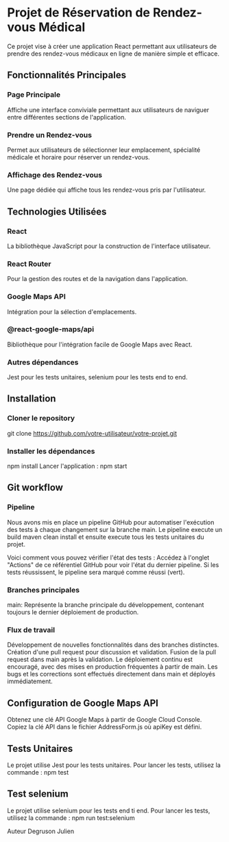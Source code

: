 # Projet de Réservation de Rendez-vous Médical 
Ce projet vise à créer une application React permettant aux utilisateurs de prendre des rendez-vous médicaux en ligne de manière simple et efficace.

## Fonctionnalités Principales 
### Page Principale 
Affiche une interface conviviale permettant aux utilisateurs de naviguer entre différentes sections de l'application. 
### Prendre un Rendez-vous 
Permet aux utilisateurs de sélectionner leur emplacement, spécialité médicale et horaire pour réserver un rendez-vous. 
### Affichage des Rendez-vous
Une page dédiée qui affiche tous les rendez-vous pris par l'utilisateur. 

## Technologies Utilisées 
### React 
La bibliothèque JavaScript pour la construction de l'interface utilisateur.
### React Router 
Pour la gestion des routes et de la navigation dans l'application.
### Google Maps API 
Intégration pour la sélection d'emplacements.
### @react-google-maps/api 
Bibliothèque pour l'intégration facile de Google Maps avec React. 
### Autres dépendances 
Jest pour les tests unitaires, selenium pour les tests end to end.

## Installation 
### Cloner le repository 
git clone https://github.com/votre-utilisateur/votre-projet.git 
### Installer les dépendances
npm install Lancer l'application : npm start

## Git workflow 
### Pipeline
Nous avons mis en place un pipeline GitHub pour automatiser l'exécution des tests à chaque changement sur la branche main.
Le pipeline execute un build maven clean install et ensuite execute tous les tests unitaires du projet.

Voici comment vous pouvez vérifier l'état des tests :
Accédez à l'onglet "Actions" de ce référentiel GitHub pour voir l'état du dernier pipeline. Si les tests réussissent, le pipeline sera marqué comme réussi (vert).
### Branches principales
main: Représente la branche principale du développement, contenant toujours le dernier déploiement de production. 
### Flux de travail
Développement de nouvelles fonctionnalités dans des branches distinctes. Création d'une pull request pour discussion et validation. Fusion de la pull request dans main après la validation. Le déploiement continu est encouragé, avec des mises en production fréquentes à partir de main. Les bugs et les corrections sont effectués directement dans main et déployés immédiatement.

## Configuration de Google Maps API
Obtenez une clé API Google Maps à partir de Google Cloud Console. Copiez la clé API dans le fichier AddressForm.js où apiKey est défini. 
## Tests Unitaires 
Le projet utilise Jest pour les tests unitaires. Pour lancer les tests, utilisez la commande : npm test

## Test selenium 
Le projet utilise selenium pour les tests end ti end. Pour lancer les tests, utilisez la commande : npm run test:selenium

Auteur Degruson Julien
